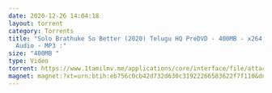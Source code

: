 ```yaml
---
date: 2020-12-26 14:04:18
layout: torrent
category: Torrents
title: "Solo Brathuke So Better (2020) Telugu HQ PreDVD - 400MB - x264 - HQ Line
  Audio - MP3 :"
size: "400MB "
type: Video
torrent: https://www.1tamilmv.me/applications/core/interface/file/attachment.php?id=70657
magnet: magnet:?xt=urn:btih:eb756c0cb42d732d630c31922266583622f7f110&dn=www.1TamilMV.me%20-%20Solo%20Brathuke%20So%20Better%20(2020)%20Telugu%20HQ%20PreDVD%20-%20400MB%20-%20x264%20-%20HQ%20Line%20Aud.mkv&tr=udp%3a%2f%2fp4p.arenabg.com%3a1337%2fannounce&tr=http%3a%2f%2fpow7.com%3a80%2fannounce&tr=udp%3a%2f%2ftracker.tiny-vps.com%3a6969%2fannounce&tr=http%3a%2f%2ftracker2.itzmx.com%3a6961%2fannounce&tr=udp%3a%2f%2f151.80.120.114%3a2710%2fannounce&tr=udp%3a%2f%2f9.rarbg.com%3a2790%2fannounce&tr=udp%3a%2f%2f9.rarbg.to%3a2740%2fannounce&tr=udp%3a%2f%2fopen.stealth.si%3a80%2fannounce&tr=udp%3a%2f%2ftracker.leechers-paradise.org%3a6969%2fannounce&tr=udp%3a%2f%2ftracker.opentrackr.org%3a1337%2fannounce&tr=http%3a%2f%2ft.nyaatracker.com%3a80%2fannounce
---
```

